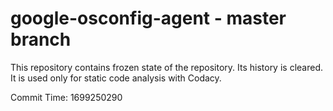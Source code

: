 # google-osconfig-agent - master branch

This repository contains frozen state of the repository.
Its history is cleared. It is used only for static code
analysis with Codacy.

Commit Time: 1699250290